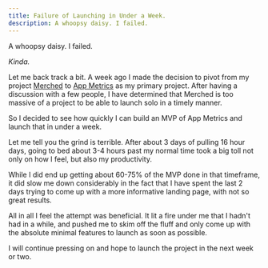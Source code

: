 ```yaml
---
title: Failure of Launching in Under a Week.
description: A whoopsy daisy. I failed.
---
```


A whoopsy daisy. I failed.

_Kinda._

Let me back track a bit. A week ago I made the decision to pivot from my project [Merched](https://merched.com) to [App Metrics](https://appmetrics.co) as my primary project. After having a discussion with a few people, I have determined that Merched is too massive of a project to be able to launch solo in a timely manner.

So I decided to see how quickly I can build an MVP of App Metrics and launch that in under a week.

Let me tell you the grind is terrible. After about 3 days of pulling 16 hour days, going to bed about 3-4 hours past my normal time took a big toll not only on how I feel, but also my productivity.

While I did end up getting about 60-75% of the MVP done in that timeframe, it did slow me down considerably in the fact that I have spent the last 2 days trying to come up with a more informative landing page, with not so great results.

All in all I feel the attempt was beneficial. It lit a fire under me that I hadn't had in a while, and pushed me to skim off the fluff and only come up with the absolute minimal features to launch as soon as possible.

I will continue pressing on and hope to launch the project in the next week or two.
